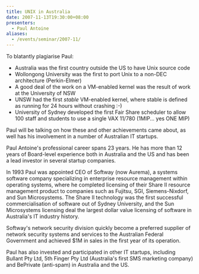 ```yaml
---
title: UNIX in Australia
date: 2007-11-13T19:30:00+08:00
presenters:
  - Paul Antoine
aliases:
  - /events/seminar/2007-11/
---
```


<!--more-->

To blatantly plagiarise Paul:

-   Australia was the first country outside the US to have Unix source
    code
-   Wollongong University was the first to port Unix to a non-DEC
    architecture (Perkin-Elmer)
-   A good deal of the work on a VM-enabled kernel was the result of
    work at the University of NSW
-   UNSW had the first *stable* VM-enabled kernel, where stable is
    defined as running for 24 hours without crashing :-)
-   University of Sydney developed the first Fair Share scheduler to
    allow 100 staff and students to use a single VAX 11/780 (1MIP\...
    yes ONE MIP)

Paul will be talking on how these and other achievements came about, as
well has his involvement in a number of Australian IT startups.

Paul Antoine's professional career spans 23 years. He has more than 12
years of Board-level experience both in Australia and the US and has
been a lead investor in several startup companies.

In 1993 Paul was appointed CEO of Softway (now Aurema), a systems
software company specializing in enterprise resource management within
operating systems, where he completed licensing of their Share II
resource management product to companies such as Fujitsu, SGI,
Siemens-Nixdorf, and Sun Microsystems. The Share II technology was the
first successful commercialisation of software out of Sydney University,
and the Sun Microsystems licensing deal the largest dollar value
licensing of software in Australia's IT industry history.

Softway's network security division quickly become a preferred supplier
of network security systems and services to the Australian Federal
Government and achieved \$1M in sales in the first year of its
operation.

Paul has also invested and participated in other IT startups, including
Bullant Pty Ltd, 5th Finger Pty Ltd (Australia's first SMS marketing
company) and BePrivate (anti-spam) in Australia and the US.

<!--**Where:**
\'[Futuresphere](https://web.archive.org/web/20080906110754/http://www.futuresphere.com.au/)\',
Christ Church Grammar School, Queenslea Drive, Claremont -->

